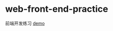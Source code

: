 # web-front-end-practice
前端开发练习
 [demo](http://githgub.github.io/web-front-end-practice/page/practice.html)
